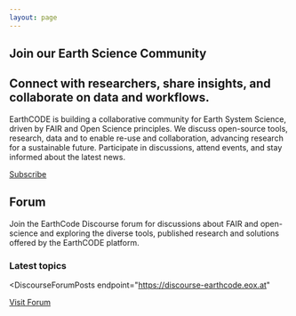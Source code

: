 ```yaml
---
layout: page
---
```


<section class="grey">

  # Join our Earth Science Community
  ## Connect with researchers, share insights, and collaborate on data and workflows. 
  EarthCODE is building a collaborative community for Earth System Science, driven by FAIR and Open Science principles. We discuss open-source tools, research, data and to enable re-use and collaboration, advancing research for a sustainable future. Participate in discussions, attend events, and stay informed about the latest news.

  <a class="VPButton cta no-icon" href="https://esacontact.esa.int/ESA_EO_OpenScience_Subscribe" target="_blank">Subscribe</a>
</section>

<section class="light-grey">

# Forum
Join the EarthCode Discourse forum for discussions about FAIR and open-science and exploring the diverse tools, published research and solutions offered by the EarthCODE platform.

### Latest topics

<DiscourseForumPosts
  endpoint="https://discourse-earthcode.eox.at"
></DiscourseForumPosts>
<div>
  <a class="VPButton cta no-icon" href="https://discourse-earthcode.eox.at/">Visit Forum</a>
</div>
</section>

<script setup>
  import DiscourseForumPosts from "../.vitepress/theme/components/DiscourseForumPosts.vue"
</script>
